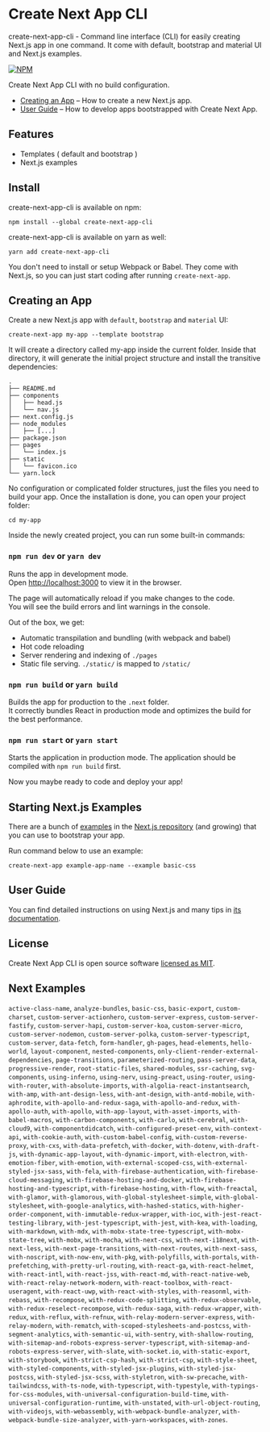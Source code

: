 # Create Next App CLI

create-next-app-cli - Command line interface (CLI) for easily creating Next.js app in one command. It come with default, bootstrap and material UI and Next.js examples.

[![NPM](https://img.shields.io/npm/v/create-next-app-cli.svg)](https://www.npmjs.com/package/create-next-app-cli)

Create Next App CLI with no build configuration.

  - [Creating an App](#creating-an-app) – How to create a new Next.js app.
  - [User Guide](https://nextjs.org/docs/) – How to develop apps bootstrapped with Create Next App.

## Features

  - Templates ( default and bootstrap )
  - Next.js examples

## Install

create-next-app-cli is available on npm:

```
npm install --global create-next-app-cli
```

create-next-app-cli is available on yarn as well:

```
yarn add create-next-app-cli
```

You don't need to install or setup Webpack or Babel. They come with Next.js, so you can just start coding after running `create-next-app`.

## Creating an App

Create a new Next.js app with `default`, `bootstrap` and `material` UI:

```
create-next-app my-app --template bootstrap
```

It will create a directory called my-app inside the current folder.
Inside that directory, it will generate the initial project structure and install the transitive dependencies:

```
.
├── README.md
├── components
│   ├── head.js
│   └── nav.js
├── next.config.js
├── node_modules
│   ├── [...]
├── package.json
├── pages
│   └── index.js
├── static
│   └── favicon.ico
└── yarn.lock
```

No configuration or complicated folder structures, just the files you need to build your app. Once the installation is done, you can open your project folder:

```
cd my-app
```

Inside the newly created project, you can run some built-in commands:

### `npm run dev` or `yarn dev`

Runs the app in development mode.<br/>
Open [http://localhost:3000](http://localhost:3000) to view it in the browser.

The page will automatically reload if you make changes to the code.<br>
You will see the build errors and lint warnings in the console.

Out of the box, we get:

  - Automatic transpilation and bundling (with webpack and babel)
  - Hot code reloading
  - Server rendering and indexing of `./pages`
  - Static file serving. `./static/` is mapped to `/static/`

### `npm run build` or `yarn build`

Builds the app for production to the `.next` folder.<br/>
It correctly bundles React in production mode and optimizes the build for the best performance.

### `npm run start` or `yarn start`

Starts the application in production mode. The application should be compiled with `npm run build` first.

Now you maybe ready to code and deploy your app!

## Starting Next.js Examples

There are a bunch of [examples](#next-examples) in the [Next.js repository](https://github.com/zeit/next.js/tree/canary/examples) (and growing) that you can use to bootstrap your app.

Run command below to use an example:

```
create-next-app example-app-name --example basic-css
```
## User Guide

You can find detailed instructions on using Next.js and many tips in [its documentation](https://nextjs.org/docs/).

## License

Create Next App CLI is open source software [licensed as MIT](https://github.com/themodernjavascript/create-next-app-cli/blob/master/LICENSE).

## Next Examples

`active-class-name`, `analyze-bundles`, `basic-css`, `basic-export`, `custom-charset`, `custom-server-actionhero`, `custom-server-express`, `custom-server-fastify`, `custom-server-hapi`, `custom-server-koa`, `custom-server-micro`, `custom-server-nodemon`, `custom-server-polka`, `custom-server-typescript`, `custom-server`, `data-fetch`, `form-handler`, `gh-pages`, `head-elements`, `hello-world`, `layout-component`, `nested-components`, `only-client-render-external-dependencies`, `page-transitions`, `parameterized-routing`, `pass-server-data`, `progressive-render`, `root-static-files`, `shared-modules`, `ssr-caching`, `svg-components`, `using-inferno`, `using-nerv`, `using-preact`, `using-router`, `using-with-router`, `with-absolute-imports`, `with-algolia-react-instantsearch`, `with-amp`, `with-ant-design-less`, `with-ant-design`, `with-antd-mobile`, `with-aphrodite`, `with-apollo-and-redux-saga`, `with-apollo-and-redux`, `with-apollo-auth`, `with-apollo`, `with-app-layout`, `with-asset-imports`, `with-babel-macros`, `with-carbon-components`, `with-carlo`, `with-cerebral`, `with-cloud9`, `with-componentdidcatch`, `with-configured-preset-env`, `with-context-api`, `with-cookie-auth`, `with-custom-babel-config`, `with-custom-reverse-proxy`, `with-cxs`, `with-data-prefetch`, `with-docker`, `with-dotenv`, `with-draft-js`, `with-dynamic-app-layout`, `with-dynamic-import`, `with-electron`, `with-emotion-fiber`, `with-emotion`, `with-external-scoped-css`, `with-external-styled-jsx-sass`, `with-fela`, `with-firebase-authentication`, `with-firebase-cloud-messaging`, `with-firebase-hosting-and-docker`, `with-firebase-hosting-and-typescript`, `with-firebase-hosting`, `with-flow`, `with-freactal`, `with-glamor`, `with-glamorous`, `with-global-stylesheet-simple`, `with-global-stylesheet`, `with-google-analytics`, `with-hashed-statics`, `with-higher-order-component`, `with-immutable-redux-wrapper`, `with-ioc`, `with-jest-react-testing-library`, `with-jest-typescript`, `with-jest`, `with-kea`, `with-loading`, `with-markdown`, `with-mdx`, `with-mobx-state-tree-typescript`, `with-mobx-state-tree`, `with-mobx`, `with-mocha`, `with-next-css`, `with-next-i18next`, `with-next-less`, `with-next-page-transitions`, `with-next-routes`, `with-next-sass`, `with-noscript`, `with-now-env`, `with-pkg`, `with-polyfills`, `with-portals`, `with-prefetching`, `with-pretty-url-routing`, `with-react-ga`, `with-react-helmet`, `with-react-intl`, `with-react-jss`, `with-react-md`, `with-react-native-web`, `with-react-relay-network-modern`, `with-react-toolbox`, `with-react-useragent`, `with-react-uwp`, `with-react-with-styles`, `with-reasonml`, `with-rebass`, `with-recompose`, `with-redux-code-splitting`, `with-redux-observable`, `with-redux-reselect-recompose`, `with-redux-saga`, `with-redux-wrapper`, `with-redux`, `with-reflux`, `with-refnux`, `with-relay-modern-server-express`, `with-relay-modern`, `with-rematch`, `with-scoped-stylesheets-and-postcss`, `with-segment-analytics`, `with-semantic-ui`, `with-sentry`, `with-shallow-routing`, `with-sitemap-and-robots-express-server-typescript`, `with-sitemap-and-robots-express-server`, `with-slate`, `with-socket.io`, `with-static-export`, `with-storybook`, `with-strict-csp-hash`, `with-strict-csp`, `with-style-sheet`, `with-styled-components`, `with-styled-jsx-plugins`, `with-styled-jsx-postcss`, `with-styled-jsx-scss`, `with-styletron`, `with-sw-precache`, `with-tailwindcss`, `with-ts-node`, `with-typescript`, `with-typestyle`, `with-typings-for-css-modules`, `with-universal-configuration-build-time`, `with-universal-configuration-runtime`, `with-unstated`, `with-url-object-routing`, `with-videojs`, `with-webassembly`, `with-webpack-bundle-analyzer`, `with-webpack-bundle-size-analyzer`, `with-yarn-workspaces`, `with-zones`.
